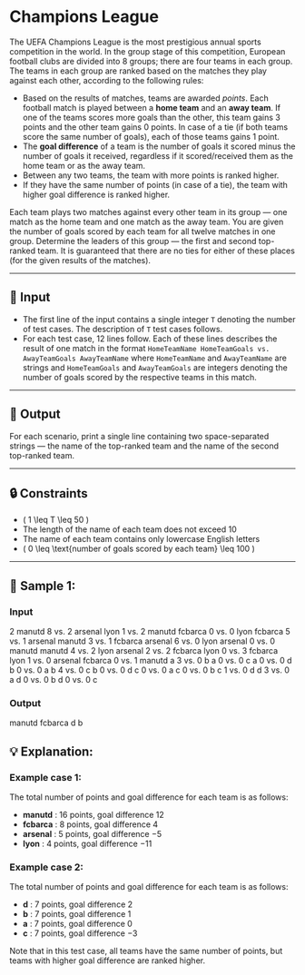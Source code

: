 # Champions League

The UEFA Champions League is the most prestigious annual sports competition in the world. In the group stage of this competition, European football clubs are divided into 8 groups; there are four teams in each group. The teams in each group are ranked based on the matches they play against each other, according to the following rules:

- Based on the results of matches, teams are awarded _points_. Each football match is played between a **home team** and an **away team**. If one of the teams scores more goals than the other, this team gains 3 points and the other team gains 0 points. In case of a tie (if both teams score the same number of goals), each of those teams gains 1 point.
- The **goal difference** of a team is the number of goals it scored minus the number of goals it received, regardless if it scored/received them as the home team or as the away team.
- Between any two teams, the team with more points is ranked higher.
- If they have the same number of points (in case of a tie), the team with higher goal difference is ranked higher.

Each team plays two matches against every other team in its group — one match as the home team and one match as the away team. You are given the number of goals scored by each team for all twelve matches in one group. Determine the leaders of this group — the first and second top-ranked team. It is guaranteed that there are no ties for either of these places (for the given results of the matches).

---

## 🔽 Input

- The first line of the input contains a single integer `T` denoting the number of test cases. The description of `T` test cases follows.
- For each test case, 12 lines follow. Each of these lines describes the result of one match in the format `HomeTeamName HomeTeamGoals vs. AwayTeamGoals AwayTeamName` where `HomeTeamName` and `AwayTeamName` are strings and `HomeTeamGoals` and `AwayTeamGoals` are integers denoting the number of goals scored by the respective teams in this match.

---

## 🔼 Output

For each scenario, print a single line containing two space-separated strings — the name of the top-ranked team and the name of the second top-ranked team.

---

## 🔒 Constraints

- \( 1 \leq T \leq 50 \)
- The length of the name of each team does not exceed 10
- The name of each team contains only lowercase English letters
- \( 0 \leq \text{number of goals scored by each team} \leq 100 \)

---

## 🧪 Sample 1:

### Input

2
manutd 8 vs. 2 arsenal
lyon 1 vs. 2 manutd
fcbarca 0 vs. 0 lyon
fcbarca 5 vs. 1 arsenal
manutd 3 vs. 1 fcbarca
arsenal 6 vs. 0 lyon
arsenal 0 vs. 0 manutd
manutd 4 vs. 2 lyon
arsenal 2 vs. 2 fcbarca
lyon 0 vs. 3 fcbarca
lyon 1 vs. 0 arsenal
fcbarca 0 vs. 1 manutd
a 3 vs. 0 b
a 0 vs. 0 c
a 0 vs. 0 d
b 0 vs. 0 a
b 4 vs. 0 c
b 0 vs. 0 d
c 0 vs. 0 a
c 0 vs. 0 b
c 1 vs. 0 d
d 3 vs. 0 a
d 0 vs. 0 b
d 0 vs. 0 c

### Output

manutd fcbarca
d b


## 💡 Explanation:

### Example case 1:

The total number of points and goal difference for each team is as follows:

- **manutd** : 16 points, goal difference 12  
- **fcbarca** : 8 points, goal difference 4  
- **arsenal** : 5 points, goal difference −5  
- **lyon** : 4 points, goal difference −11  

### Example case 2:

The total number of points and goal difference for each team is as follows:

- **d** : 7 points, goal difference 2  
- **b** : 7 points, goal difference 1  
- **a** : 7 points, goal difference 0  
- **c** : 7 points, goal difference −3  

Note that in this test case, all teams have the same number of points, but teams with higher goal difference are ranked higher.
